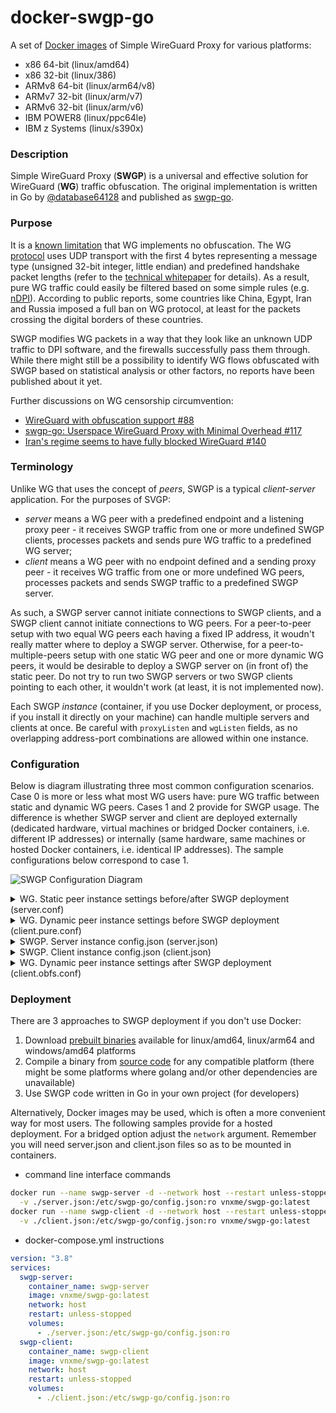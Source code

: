 # docker-swgp-go
A set of [Docker images](https://hub.docker.com/r/vnxme/swgp-go) of Simple WireGuard Proxy for various platforms: 
- x86 64-bit (linux/amd64)
- x86 32-bit (linux/386)
- ARMv8 64-bit (linux/arm64/v8)
- ARMv7 32-bit (linux/arm/v7)
- ARMv6 32-bit (linux/arm/v6)
- IBM POWER8 (linux/ppc64le)
- IBM z Systems (linux/s390x)

### Description
Simple WireGuard Proxy (**SWGP**) is a universal and effective solution for WireGuard (**WG**) traffic obfuscation. The original implementation is written in Go by [@database64128](https://github.com/database64128) and published as [swgp-go](https://github.com/database64128/swgp-go).

### Purpose
It is a [known limitation](https://www.wireguard.com/known-limitations/) that WG implements no obfuscation. The WG [protocol](https://www.wireguard.com/protocol/) uses UDP transport with the first 4 bytes representing a message type (unsigned 32-bit integer, little endian) and predefined handshake packet lengths (refer to the [technical whitepaper](https://www.wireguard.com/papers/wireguard.pdf) for details). As a result, pure WG traffic could easily be filtered based on some simple rules (e.g. [nDPI](https://github.com/ntop/nDPI/blob/dev/src/lib/protocols/wireguard.c)). According to public reports, some countries like China, Egypt, Iran and Russia imposed a full ban on WG protocol, at least for the packets crossing the digital borders of these countries.

SWGP modifies WG packets in a way that they look like an unknown UDP traffic to DPI software, and the firewalls successfully pass them through. While there might still be a possibility to identify WG flows obfuscated with SWGP based on statistical analysis or other factors, no reports have been published about it yet.

Further discussions on WG censorship circumvention:
- [WireGuard with obfuscation support #88](https://github.com/net4people/bbs/issues/88)
- [swgp-go: Userspace WireGuard Proxy with Minimal Overhead #117](https://github.com/net4people/bbs/issues/117)
- [Iran's regime seems to have fully blocked WireGuard #140](https://github.com/net4people/bbs/issues/140)

### Terminology
Unlike WG that uses the concept of *peers*, SWGP is a typical *client-server* application. For the purposes of SVGP:
- *server* means a WG peer with a predefined endpoint and a listening proxy peer - it receives SWGP traffic from one or more undefined SWGP clients, processes packets and sends pure WG traffic to a predefined WG server;
- *client* means a WG peer with no endpoint defined and a sending proxy peer - it receives WG traffic from one or more undefined WG peers, processes packets and sends SWGP traffic to a predefined SWGP server.

As such, a SWGP server cannot initiate connections to SWGP clients, and a SWGP client cannot initiate connections to WG peers. For a peer-to-peer setup with two equal WG peers each having a fixed IP address, it woudn't really matter where to deploy a SWGP server. Otherwise, for a peer-to-multiple-peers setup with one static WG peer and one or more dynamic WG peers, it would be desirable to deploy a SWGP server on (in front of) the static peer. Do not try to run two SWGP servers or two SWGP clients pointing to each other, it wouldn't work (at least, it is not implemented now).

Each SWGP *instance* (container, if you use Docker deployment, or process, if you install it directly on your machine) can handle multiple servers and clients at once. Be careful with `proxyListen` and `wgListen` fields, as no overlapping address-port combinations are allowed within one instance.

### Configuration
Below is diagram illustrating three most common configuration scenarios. Case 0 is more or less what most WG users have: pure WG traffic between static and dynamic WG peers. Cases 1 and 2 provide for SWGP usage. The difference is whether SWGP server and client are deployed externally (dedicated hardware, virtual machines or bridged Docker containers, i.e. different IP addresses) or internally (same hardware, same machines or hosted Docker containers, i.e. identical IP addresses). The sample configurations below correspond to case 1.

![SWGP Configuration Diagram](https://github.com/vnxme/docker-swgp-go/assets/46669194/bb3a93a6-bd46-4ca6-bf80-86e24461dca1)

<details>
  <summary>WG. Static peer instance settings before/after SWGP deployment (server.conf)</summary>

  #### Critical fields for a static peer (e.g. reachable at 2001:db8::1):
  - `ListenPort`: *PORT* where dynamic peers will send WG traffic to (usually in 10000-65535 range, default is 51820)
  - `*Key`: random 44 alphanumeric characters long Base64 strings (e.g. from [wireguardconfig](https://www.wireguardconfig.com))

  ```ini
[Interface]
Address = 192.0.2.1/24
ListenPort = 20221
PrivateKey = 2O0/Uc8q2MrcBMUbYClu3MkgZOCqqeBffJwj17dzvU4=

[Peer]
PublicKey = UcT0x33H7aTXKMtZLi+S5LDgDio0jQTeTCbpIlf2ACI=
PresharedKey = OnWohs7BrG+1Os1zBRvJXZC9aU76JDTS5Wzpkcfhn1o=
AllowedIPs = 192.0.2.2/32
  ```
</details>

<details>
  <summary>WG. Dynamic peer instance settings before SWGP deployment (client.pure.conf)</summary>

  #### Critical fields for a dynamic peer (e.g. reachable at 2001:db8::4):
  - `Endpoint`: *IPv4:PORT* or *[IPv6]:PORT* or *HOST:PORT* where it will send WG traffic to (e.g. your static WG peer)
  - `*Key`: random 44 alphanumeric characters long Base64 strings (e.g. from [wireguardconfig](https://www.wireguardconfig.com))

  ```ini
[Interface]
Address = 192.0.2.2/24
PrivateKey = EMzBeCTUpM2EwFz19ArhiXYf1vjS1T/e5f9LF5LFRGY=

[Peer]
PublicKey = Bj+VYMZ3Xt1ROgDuJ9fOm88Iw6s23hq+tyrsLrEOmGA=
PresharedKey = OnWohs7BrG+1Os1zBRvJXZC9aU76JDTS5Wzpkcfhn1o=
AllowedIPs = 0.0.0.0/0, ::/0
Endpoint = [2001:db8::1]:20221
  ```
</details>

<details>
  <summary>SWGP. Server instance config.json (server.json)</summary>

  #### Critical fields for a server (e.g. reachable at 2001:db8::2):
  - `proxyListen`: *IPv4:PORT* or *[IPv6]:PORT* or *:PORT* where clients will send SWGP traffic to
  - `proxyMode`: *zero-overhead* or *paranoid* (refer to the [official readme](https://github.com/database64128/swgp-go/blob/main/README.md) for details)
  - `proxyPSK`: secret random 44 alphanumeric characters long Base64 string (e.g. from [WGKeygen](https://wg.orz.tools))
  - `wgEndpoint`: *IPv4:PORT* or *[IPv6]:PORT* where it will send WG traffic to (e.g. your static WG peer)

  ```json
{
    "servers": [
        {
            "proxyListen": ":20220",
            "proxyMode": "zero-overhead",
            "proxyPSK": "sAe5RvzLJ3Q0Ll88QRM1N01dYk83Q4y0rXMP1i4rDmI=",
            "wgEndpoint": "[2001:db8::1]:20221"
        }
    ]
}
  ```
</details>

<details>
  <summary>SWGP. Client instance config.json (client.json)</summary>

  #### Critical fields for a client (e.g. reachable at 2001:db8::3):
  - `wgListen`: *IPv4:PORT* or *[IPv6]:PORT* or *:PORT* where peers will send WG traffic to
  - `proxyEndpoint`: *IPv4:PORT* or *[IPv6]:PORT* where it will send SWGP traffic to (e.g. your SWGP server)
  - `proxyMode`: *zero-overhead* or *paranoid* (copy from your SWGP server)
  - `proxyPSK`: secret random 44 alphanumeric characters long Base64 string (copy from your SWGP server)

  ```json
{
    "clients": [
        {
            "wgListen": ":20222",
            "proxyEndpoint": "[2001:db8::2]:20220",
            "proxyMode": "zero-overhead",
            "proxyPSK": "sAe5RvzLJ3Q0Ll88QRM1N01dYk83Q4y0rXMP1i4rDmI="
        }
    ]
}
  ```
</details>

<details>
  <summary>WG. Dynamic peer instance settings after SWGP deployment (client.obfs.conf)</summary>

  #### Modifications required for a dynamic peer (e.g. reachable at 2001:db8::4):
  - `Endpoint`: *IPv4:PORT* or *[IPv6]:PORT* or *HOST:PORT* where it will send WG traffic to (e.g. your SWGP client)

  ```ini
...
Endpoint = [2001:db8::3]:20222
  ```
</details>

### Deployment
There are 3 approaches to SWGP deployment if you don't use Docker:
1. Download [prebuilt binaries](https://github.com/database64128/swgp-go/releases) available for linux/amd64, linux/arm64 and windows/amd64 platforms
2. Compile a binary from [source code](https://github.com/database64128/swgp-go) for any compatible platform (there might be some platforms where golang and/or other dependencies are unavailable)
3. Use SWGP code written in Go in your own project (for developers)

Alternatively, Docker images may be used, which is often a more convenient way for most users. The following samples provide for a hosted deployment. For a bridged option adjust the `network` argument. Remember you will need server.json and client.json files so as to be mounted in containers.
- command line interface commands
```bash
docker run --name swgp-server -d --network host --restart unless-stopped \
  -v ./server.json:/etc/swgp-go/config.json:ro vnxme/swgp-go:latest
docker run --name swgp-client -d --network host --restart unless-stopped \
  -v ./client.json:/etc/swgp-go/config.json:ro vnxme/swgp-go:latest
```
- docker-compose.yml instructions
```yaml
version: "3.8"
services:
  swgp-server:
    container_name: swgp-server
    image: vnxme/swgp-go:latest
    network: host
    restart: unless-stopped
    volumes:
      - ./server.json:/etc/swgp-go/config.json:ro
  swgp-client:
    container_name: swgp-client
    image: vnxme/swgp-go:latest
    network: host
    restart: unless-stopped
    volumes:
      - ./client.json:/etc/swgp-go/config.json:ro
```

